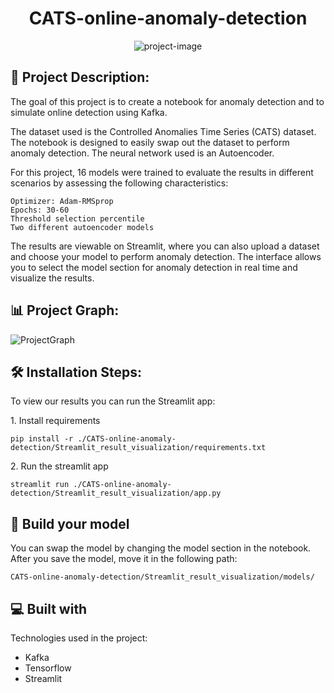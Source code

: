 <h1 align="center" id="title">CATS-online-anomaly-detection</h1>

<p align="center"><img src="https://socialify.git.ci/SimArgentino/CATS-online-anomaly-detection/image?description=1&amp;font=Bitter&amp;language=1&amp;name=1&amp;owner=1&amp;pattern=Brick%20Wall&amp;tab=readme-ov-file%3Flanguage%3D1&amp;theme=Light" alt="project-image"></p>

<h2>📜 Project Description:</h2>

The goal of this project is to create a notebook for anomaly detection and to simulate online detection using Kafka.

The dataset used is the Controlled Anomalies Time Series (CATS) dataset. The notebook is designed to easily swap out the dataset to perform anomaly detection. The neural network used is an Autoencoder.

For this project, 16 models were trained to evaluate the results in different scenarios by assessing the following characteristics:

    Optimizer: Adam-RMSprop
    Epochs: 30-60
    Threshold selection percentile
    Two different autoencoder models

The results are viewable on Streamlit, where you can also upload a dataset and choose your model to perform anomaly detection. The interface allows you to select the model section for anomaly detection in real time and visualize the results.

<h2>📊 Project Graph: </h2>
  
  ![ProjectGraph](https://github.com/SimArgentino/CATS-online-anomaly-detection/assets/93777986/617f1036-a83a-4aff-9444-5c033e9b20ea)



<h2>🛠️ Installation Steps:</h2>
<p>To view our results you can run the Streamlit app:</p>

<p>1. Install requirements</p>

```
pip install -r ./CATS-online-anomaly-detection/Streamlit_result_visualization/requirements.txt
```

<p>2. Run the streamlit app</p>

```
streamlit run ./CATS-online-anomaly-detection/Streamlit_result_visualization/app.py
```

<h2>🫵 Build your model </h2>
You can swap the model by changing the model section in the notebook.
After you save the model, move it in the following path:    

```
CATS-online-anomaly-detection/Streamlit_result_visualization/models/
```

<h2>💻 Built with</h2>

Technologies used in the project:

*   Kafka
*   Tensorflow
*   Streamlit
